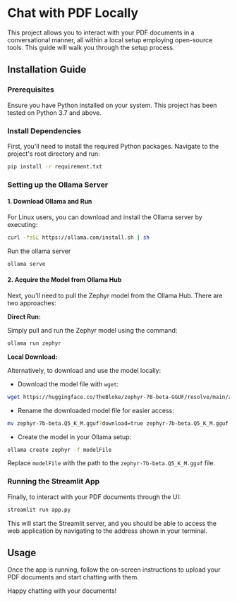 # Chat with PDF Locally

This project allows you to interact with your PDF documents in a conversational manner, all within a local setup employing open-source tools. This guide will walk you through the setup process.

## Installation Guide

### Prerequisites

Ensure you have Python installed on your system. This project has been tested on Python 3.7 and above.

### Install Dependencies

First, you'll need to install the required Python packages. Navigate to the project's root directory and run:

```sh
pip install -r requirement.txt
```

### Setting up the Ollama Server

#### 1. Download Ollama and Run 

For Linux users, you can download and install the Ollama server by executing:

```sh
curl -fsSL https://ollama.com/install.sh | sh
```

Run the ollama server

```sh
ollama serve
```


#### 2. Acquire the Model from Ollama Hub

Next, you'll need to pull the Zephyr model from the Ollama Hub. There are two approaches:

**Direct Run:**

Simply pull and run the Zephyr model using the command:

```sh
ollama run zephyr
```

**Local Download:**

Alternatively, to download and use the model locally:

- Download the model file with `wget`:

```sh
wget https://huggingface.co/TheBloke/zephyr-7B-beta-GGUF/resolve/main/zephyr-7b-beta.Q5_K_M.gguf?download=true
```

- Rename the downloaded model file for easier access:

```sh
mv zephyr-7b-beta.Q5_K_M.gguf?download=true zephyr-7b-beta.Q5_K_M.gguf
```

- Create the model in your Ollama setup:

```sh
ollama create zephyr -f modelFile
```

Replace `modelFile` with the path to the `zephyr-7b-beta.Q5_K_M.gguf` file.

### Running the Streamlit App

Finally, to interact with your PDF documents through the UI:

```sh
streamlit run app.py
```

This will start the Streamlit server, and you should be able to access the web application by navigating to the address shown in your terminal.

## Usage

Once the app is running, follow the on-screen instructions to upload your PDF documents and start chatting with them.

Happy chatting with your documents!